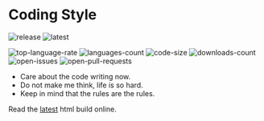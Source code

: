 # Coding Style

![release](https://img.shields.io/github/release/gkide/coding-style.svg)
![latest](https://img.shields.io/github/tag-date/gkide/coding-style.svg?colorB=orange)

![top-language-rate](https://img.shields.io/github/languages/top/gkide/coding-style.svg)
![languages-count](https://img.shields.io/github/languages/count/gkide/coding-style.svg)
![code-size](https://img.shields.io/github/languages/code-size/gkide/coding-style.svg)
![downloads-count](https://img.shields.io/github/downloads/gkide/coding-style/total.svg)
![open-issues](https://img.shields.io/github/issues/gkide/coding-style.svg)
![open-pull-requests](https://img.shields.io/github/issues-pr/gkide/coding-style.svg)

- Care about the code writing now.
- Do not make me think, life is so hard.
- Keep in mind that the rules are the rules.

Read the [latest](https://codingart.readthedocs.io/en/latest/) html build online.
